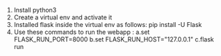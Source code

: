 1. Install python3
2. Create a virtual env and activate it
3. Installed flask inside the virtual env
	as follows: pip install -U Flask
4. Use these commands to run the webapp :
	a.set FLASK_RUN_PORT=8000
	b.set FLASK_RUN_HOST="127.0.0.1"
	c.flask run